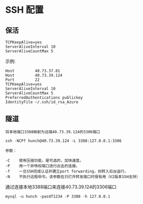 # SSH 配置
## 保活

```
TCPKeepAlive=yes
ServerAliveInterval 10
ServerAliveCountMax 5
```

示例:  
```
Host         40.73.37.81
Host         40.73.39.124
Port         22
TCPKeepAlive=yes
ServerAliveInterval 10
ServerAliveCountMax 5
PreferredAuthentications publickey
IdentityFile ~/.ssh/id_rsa_Azure
```

## 隧道

    将本地端口3388映射为远端40.73.39.124的3306端口  
```
ssh -NCPf hunch@40.73.39.124 -L 3388:127.0.0.1:3306
```  
```
参数：

-C    使用压缩功能，是可选的，加快速度。 
-P    用一个非特权端口进行出去的连接。 
-f    一旦SSH完成认证并建立port forwarding，则转入后台运行。 
-N    不执行远程命令。该参数在只打开转发端口时很有用（V2版本SSH支持）
```  

通过连接本地3388端口来连接40.73.39.124的3306端口

```
mysql -u hunch -pasdf1234 -P 3388 -h 127.0.0.1
```  



